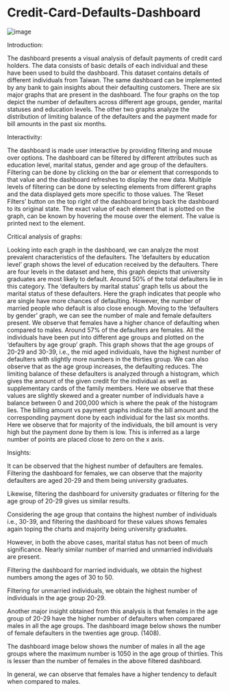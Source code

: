 # Credit-Card-Defaults-Dashboard

![image](https://user-images.githubusercontent.com/54328466/180609456-32c6b9da-0cd7-48a7-9a32-4e39c8617bb9.png)
 

Introduction:

The dashboard presents a visual analysis of default payments of credit card holders. The data consists of basic details of each individual and these have been used to build the dashboard. This dataset contains details of different individuals from Taiwan. The same dashboard can be implemented by any bank to gain insights about their defaulting customers.
There are six major graphs that are present in the dashboard. The four graphs on the top depict the number of defaulters across different age groups, gender, marital statuses and education levels. The other two graphs analyze the distribution of limiting balance of the defaulters and the payment made for bill amounts in the past six months.


Interactivity:

The dashboard is made user interactive by providing filtering and mouse over options. The dashboard can be filtered by different attributes such as education level, marital status, gender and age group of the defaulters. Filtering can be done by clicking on the bar or element that corresponds to that value and the dashboard refreshes to display the new data. Multiple levels of filtering can be done by selecting elements from different graphs and the data displayed gets more specific to those values. The ‘Reset Filters’ button on the top right of the dashboard brings back the dashboard to its original state. The exact value of each element that is plotted on the graph, can be known by hovering the mouse over the element. The value is printed next to the element.  

Critical analysis of graphs: 

Looking into each graph in the dashboard, we can analyze the most prevalent characteristics of the defaulters. 
The ‘defaulters by education level’ graph shows the level of education received by the defaulters.  There are four levels in the dataset and here, this graph depicts that university graduates are most likely to default. Around 50% of the total defaulters lie in this category. 
The ‘defaulters by marital status’ graph tells us about the marital status of these defaulters. Here the graph indicates that people who are single have more chances of defaulting. However, the number of married people who default is also close enough. 
Moving to the ‘defaulters by gender’ graph, we can see the number of male and female defaulters present. We observe that females have a higher chance of defaulting when compared to males. Around 57% of the defaulters are females.
All the individuals have been put into different age groups and plotted on the ‘defaulters by age group’ graph. This graph shows that the age groups of 20-29 and 30-39, i.e., the mid aged individuals, have the highest number of defaulters with slightly more numbers in the thirties group. We can also observe that as the age group increases, the defaulting reduces.
The limiting balance of these defaulters is analyzed through a histogram, which gives the amount of the given credit for the individual as well as supplementary cards of the family members. Here we observe that these values are slightly skewed and a greater number of individuals have a balance between 0 and 200,000 which is where the peak of the histogram lies. 
The billing amount vs payment graphs indicate the bill amount and the corresponding payment done by each individual for the last six months. Here we observe that for majority of the individuals, the bill amount is very high but the payment done by them is low. This is inferred as a large number of points are placed close to zero on the x axis.  

Insights:

It can be observed that the highest number of defaulters are females. Filtering the dashboard for females, we can observe that the majority defaulters are aged 20-29 and them being university graduates. 
 
Likewise, filtering the dashboard for university graduates or filtering for the age group of 20-29 gives us similar results.

Considering the age group that contains the highest number of individuals i.e., 30-39, and filtering the dashboard for these values shows females again toping the charts and majority being university graduates.
 
However, in both the above cases, marital status has not been of much significance. Nearly similar number of married and unmarried individuals are present. 

Filtering the dashboard for married individuals, we obtain the highest numbers among the ages of 30 to 50. 
 

Filtering for unmarried individuals, we obtain the highest number of individuals in the age group 20-29.
 

Another major insight obtained from this analysis is that females in the age group of 20-29 have the higher number of defaulters when compared males in all the age groups.
The dashboard image below shows the number of female defaulters in the twenties age group. (1408).
 
The dashboard image below shows the number of males in all the age groups where the maximum number is 1050 in the age group of thirties. This is lesser than the number of females in the above filtered dashboard.
 

In general, we can observe that females have a higher tendency to default when compared to males. 


